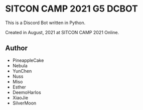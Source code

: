 # SITCON CAMP 2021 G5 DCBOT

This is a Discord Bot written in Python.

Created in August, 2021 at SITCON CAMP 2021 Online. 

## Author
- PineappleCake
- Nebula
- YunChen
- Nuss
- Miso
- Esther
- DeemoHarlos
- XiaoJie
- SilverMoon

